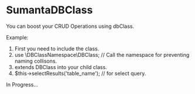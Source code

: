 # SumantaDBClass
You can boost your CRUD Operations using dbClass.

Example: 

1. First you need to include the class.
2. use \DBClassNamespace\DBClass; // Call the namespace for preventing naming collisons.
3. extends DBClass into your child class.
4. $this->selectResults('table_name'); // for select query.


In Progress...

